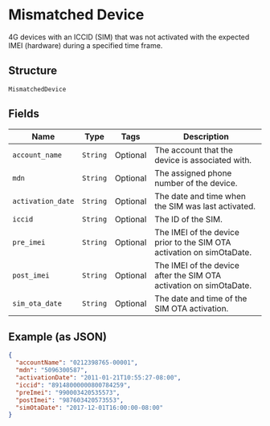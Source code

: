 
# Mismatched Device

4G devices with an ICCID (SIM) that was not activated with the expected IMEI (hardware) during a specified time frame.

## Structure

`MismatchedDevice`

## Fields

| Name | Type | Tags | Description |
|  --- | --- | --- | --- |
| `account_name` | `String` | Optional | The account that the device is associated with. |
| `mdn` | `String` | Optional | The assigned phone number of the device. |
| `activation_date` | `String` | Optional | The date and time when the SIM was last activated. |
| `iccid` | `String` | Optional | The ID of the SIM. |
| `pre_imei` | `String` | Optional | The IMEI of the device prior to the SIM OTA activation on simOtaDate. |
| `post_imei` | `String` | Optional | The IMEI of the device after the SIM OTA activation on simOtaDate. |
| `sim_ota_date` | `String` | Optional | The date and time of the SIM OTA activation. |

## Example (as JSON)

```json
{
  "accountName": "0212398765-00001",
  "mdn": "5096300587",
  "activationDate": "2011-01-21T10:55:27-08:00",
  "iccid": "89148000000800784259",
  "preImei": "990003420535573",
  "postImei": "987603420573553",
  "simOtaDate": "2017-12-01T16:00:00-08:00"
}
```

